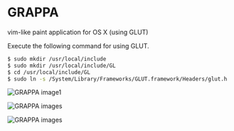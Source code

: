 # GRAPPA
vim-like paint application for OS X (using GLUT)

Execute the following command for using GLUT.
``` sh
$ sudo mkdir /usr/local/include
$ sudo mkdir /usr/local/include/GL
$ cd /usr/local/include/GL
$ sudo ln -s /System/Library/Frameworks/GLUT.framework/Headers/glut.h .
```

![GRAPPA image1](https://github.com/szkny/GRAPPA/wiki/images/movie2.gif)

![GRAPPA images](https://github.com/szkny/GRAPPA/wiki/images/GRAPPA_screenshot.png)

![GRAPPA images](https://github.com/szkny/GRAPPA/wiki/images/OctoCat.png)
